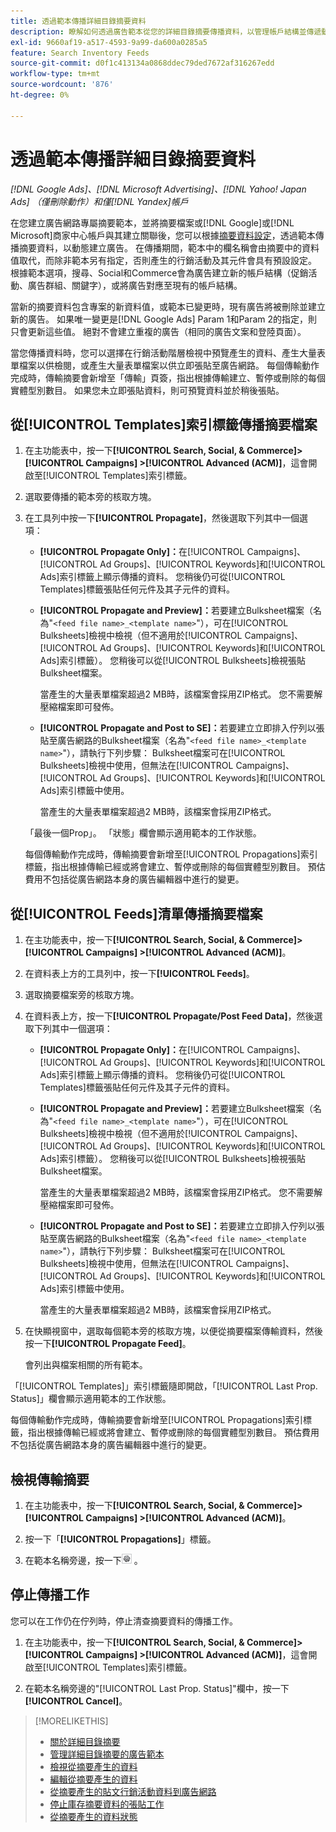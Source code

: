 ```yaml
---
title: 透過範本傳播詳細目錄摘要資料
description: 瞭解如何透過廣告範本從您的詳細目錄摘要傳播資料，以管理帳戶結構並傳遞動態廣告。
exl-id: 9660af19-a517-4593-9a99-da600a0285a5
feature: Search Inventory Feeds
source-git-commit: d0f1c413134a0868ddec79ded7672af316267edd
workflow-type: tm+mt
source-wordcount: '876'
ht-degree: 0%

---
```


# 透過範本傳播詳細目錄摘要資料

*[!DNL Google Ads]、[!DNL Microsoft Advertising]、[!DNL Yahoo! Japan Ads] （僅刪除動作）和僅[!DNL Yandex]帳戶*

在您建立廣告網路專屬摘要範本，並將摘要檔案或[!DNL Google]或[!DNL Microsoft]商家中心帳戶與其建立關聯後，您可以根據[摘要資料設定](feed-settings-manage.md)，透過範本傳播摘要資料，以動態建立廣告。 在傳播期間，範本中的欄名稱會由摘要中的資料值取代，而除非範本另有指定，否則產生的行銷活動及其元件會具有預設設定。 根據範本選項，搜尋、Social和Commerce會為廣告建立新的帳戶結構（促銷活動、廣告群組、關鍵字），或將廣告對應至現有的帳戶結構。

當新的摘要資料包含專案的新資料值，或範本已變更時，現有廣告將被刪除並建立新的廣告。 如果唯一變更是[!DNL Google Ads] Param 1和Param 2的指定，則只會更新這些值。 絕對不會建立重複的廣告（相同的廣告文案和登陸頁面）。

當您傳播資料時，您可以選擇在行銷活動階層檢視中預覽產生的資料、產生大量表單檔案以供檢閱，或產生大量表單檔案以供立即張貼至廣告網路。 每個傳輸動作完成時，傳輸摘要會新增至「傳輸」頁簽，指出根據傳輸建立、暫停或刪除的每個實體型別數目。 如果您未立即張貼資料，則可預覽資料並於稍後張貼。

## 從[!UICONTROL Templates]索引標籤傳播摘要檔案

1. 在主功能表中，按一下&#x200B;**[!UICONTROL Search, Social, & Commerce]> [!UICONTROL Campaigns] >[!UICONTROL Advanced (ACM)]**，這會開啟至[!UICONTROL Templates]索引標籤。

1. 選取要傳播的範本旁的核取方塊。

1. 在工具列中按一下&#x200B;**[!UICONTROL Propagate]**，然後選取下列其中一個選項：

   * **[!UICONTROL Propagate Only]：**&#x200B;在[!UICONTROL Campaigns]、[!UICONTROL Ad Groups]、[!UICONTROL Keywords]和[!UICONTROL Ads]索引標籤上顯示傳播的資料。 您稍後仍可從[!UICONTROL Templates]標籤張貼任何元件及其子元件的資料。

   * **[!UICONTROL Propagate and Preview]：**&#x200B;若要建立Bulksheet檔案（名為&quot;`<feed file name>_<template name>`&quot;），可在[!UICONTROL Bulksheets]檢視中檢視（但不適用於[!UICONTROL Campaigns]、[!UICONTROL Ad Groups]、[!UICONTROL Keywords]和[!UICONTROL Ads]索引標籤）。 您稍後可以從[!UICONTROL Bulksheets]檢視張貼Bulksheet檔案。

     當產生的大量表單檔案超過2 MB時，該檔案會採用ZIP格式。 您不需要解壓縮檔案即可發佈。

   * **[!UICONTROL Propagate and Post to SE]：**&#x200B;若要建立立即排入佇列以張貼至廣告網路的Bulksheet檔案（名為&quot;`<feed file name>_<template name>`&quot;），請執行下列步驟： Bulksheet檔案可在[!UICONTROL Bulksheets]檢視中使用，但無法在[!UICONTROL Campaigns]、[!UICONTROL Ad Groups]、[!UICONTROL Keywords]和[!UICONTROL Ads]索引標籤中使用。

     當產生的大量表單檔案超過2 MB時，該檔案會採用ZIP格式。

   「最後一個Prop」。 「狀態」欄會顯示適用範本的工作狀態。

   每個傳輸動作完成時，傳輸摘要會新增至[!UICONTROL Propagations]索引標籤，指出根據傳輸已經或將會建立、暫停或刪除的每個實體型別數目。 預估費用不包括從廣告網路本身的廣告編輯器中進行的變更。

## 從[!UICONTROL Feeds]清單傳播摘要檔案

1. 在主功能表中，按一下&#x200B;**[!UICONTROL Search, Social, & Commerce]> [!UICONTROL Campaigns] >[!UICONTROL Advanced (ACM)]**。

1. 在資料表上方的工具列中，按一下&#x200B;**[!UICONTROL Feeds]**。

1. 選取摘要檔案旁的核取方塊。

1. 在資料表上方，按一下&#x200B;**[!UICONTROL Propagate/Post Feed Data]**，然後選取下列其中一個選項：

   * **[!UICONTROL Propagate Only]：**&#x200B;在[!UICONTROL Campaigns]、[!UICONTROL Ad Groups]、[!UICONTROL Keywords]和[!UICONTROL Ads]索引標籤上顯示傳播的資料。 您稍後仍可從[!UICONTROL Templates]標籤張貼任何元件及其子元件的資料。

   * **[!UICONTROL Propagate and Preview]：**&#x200B;若要建立Bulksheet檔案（名為&quot;`<feed file name>_<template name>`&quot;），可在[!UICONTROL Bulksheets]檢視中檢視（但不適用於[!UICONTROL Campaigns]、[!UICONTROL Ad Groups]、[!UICONTROL Keywords]和[!UICONTROL Ads]索引標籤）。 您稍後可以從[!UICONTROL Bulksheets]檢視張貼Bulksheet檔案。

     當產生的大量表單檔案超過2 MB時，該檔案會採用ZIP格式。 您不需要解壓縮檔案即可發佈。

   * **[!UICONTROL Propagate and Post to SE]：**&#x200B;若要建立立即排入佇列以張貼至廣告網路的Bulksheet檔案（名為&quot;`<feed file name>_<template name>`&quot;），請執行下列步驟： Bulksheet檔案可在[!UICONTROL Bulksheets]檢視中使用，但無法在[!UICONTROL Campaigns]、[!UICONTROL Ad Groups]、[!UICONTROL Keywords]和[!UICONTROL Ads]索引標籤中使用。

     當產生的大量表單檔案超過2 MB時，該檔案會採用ZIP格式。

1. 在快顯視窗中，選取每個範本旁的核取方塊，以便從摘要檔案傳輸資料，然後按一下&#x200B;**[!UICONTROL Propagate Feed]**。

   會列出與檔案相關的所有範本。

「[!UICONTROL Templates]」索引標籤隨即開啟，「[!UICONTROL Last Prop. Status]」欄會顯示適用範本的工作狀態。

每個傳輸動作完成時，傳輸摘要會新增至[!UICONTROL Propagations]索引標籤，指出根據傳輸已經或將會建立、暫停或刪除的每個實體型別數目。 預估費用不包括從廣告網路本身的廣告編輯器中進行的變更。

## 檢視傳輸摘要

1. 在主功能表中，按一下&#x200B;**[!UICONTROL Search, Social, & Commerce]> [!UICONTROL Campaigns] >[!UICONTROL Advanced (ACM)]**。

1. 按一下「**[!UICONTROL Propagations]**」標籤。

1. 在範本名稱旁邊，按一下![檢視/編輯設定圖示](/help/search-social-commerce/assets/settings.png "檢視/編輯設定圖示") 。

## 停止傳播工作

您可以在工作仍在佇列時，停止清查摘要資料的傳播工作。

1. 在主功能表中，按一下&#x200B;**[!UICONTROL Search, Social, & Commerce]> [!UICONTROL Campaigns] >[!UICONTROL Advanced (ACM)]**，這會開啟至[!UICONTROL Templates]索引標籤。

1. 在範本名稱旁邊的&quot;[!UICONTROL Last Prop. Status]&quot;欄中，按一下&#x200B;**[!UICONTROL Cancel]**。

>[!MORELIKETHIS]
>
>* [關於詳細目錄摘要](inventory-feeds-about.md)
>* [管理詳細目錄摘要的廣告範本](/help/search-social-commerce/campaign-management/inventory-feeds/ad-templates/ad-template-manage.md)
>* [檢視從摘要產生的資料](propagated-data-view.md)
>* [編輯從摘要產生的資料](propagated-data-edit.md)
>* [從摘要產生的貼文行銷活動資料到廣告網路](propagated-data-post.md)
>* [停止庫存摘要資料的張貼工作](stop-job.md)
>* [從摘要產生的資料狀態](propagated-data-status.md)
